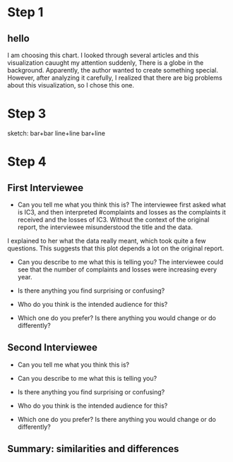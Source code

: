 # Step 1
## hello

I am choosing this chart. I looked through several articles and this visualization cauught my attention suddenly, There is a globe in the background. Apparently, the author wanted to create something special. However, after analyzing it carefully, I realized that there are big problems about this visualization, so I chose this one.

# Step 3

sketch: bar+bar line+line bar+line

# Step 4
## First Interviewee
- Can you tell me what you think this is?
The interviewee first asked what is IC3, and then interpreted #complaints and losses as the complaints it received and the losses of IC3. Without the context of the original report, the interviewee misunderstood the title and the data. 

I explained to her what the data really meant, which took quite a few questions. This suggests that this plot depends a lot on the original report.




- Can you describe to me what this is telling you?
The interviewee could see that the number of complaints and losses were increasing every year.


- Is there anything you find surprising or confusing?

- Who do you think is the intended audience for this?

- Which one do you prefer? Is there anything you would change or do differently?

## Second Interviewee
- Can you tell me what you think this is?

- Can you describe to me what this is telling you?

- Is there anything you find surprising or confusing?

- Who do you think is the intended audience for this?

- Which one do you prefer? Is there anything you would change or do differently?


## Summary: similarities and differences
